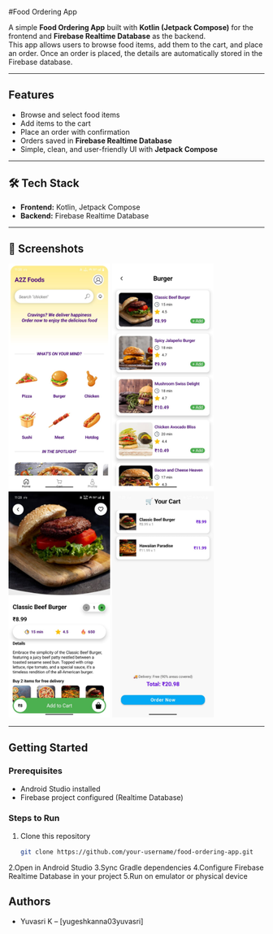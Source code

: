 #Food Ordering App

A simple **Food Ordering App** built with **Kotlin (Jetpack Compose)** for the frontend and **Firebase Realtime Database** as the backend.  
This app allows users to browse food items, add them to the cart, and place an order. Once an order is placed, the details are automatically stored in the Firebase database.  

---

## Features
-  Browse and select food items  
-  Add items to the cart  
-  Place an order with confirmation  
-  Orders saved in **Firebase Realtime Database**  
-  Simple, clean, and user-friendly UI with **Jetpack Compose**

---

## 🛠️ Tech Stack
- **Frontend:** Kotlin, Jetpack Compose  
- **Backend:** Firebase Realtime Database  

---

## 📸 Screenshots
<img src="https://github.com/yugeshkanna03yuvasri/Food-App/blob/master/app/src/main/res/drawable/f1.jpg" alt="App Screenshot" width="200"/> 
<img src="https://github.com/yugeshkanna03yuvasri/Food-App/blob/master/app/src/main/res/drawable/f2.jpg" alt="App Screenshot" width="200"/> 
<img src="https://github.com/yugeshkanna03yuvasri/Food-App/blob/master/app/src/main/res/drawable/f3.jpg" alt="App Screenshot" width="200"/> 
<img src="https://github.com/yugeshkanna03yuvasri/Food-App/blob/master/app/src/main/res/drawable/f4.jpg" alt="App Screenshot" width="200"/> 


---

## Getting Started

### Prerequisites
- Android Studio installed  
- Firebase project configured (Realtime Database)  

### Steps to Run

1. Clone this repository  
   ```bash
   git clone https://github.com/your-username/food-ordering-app.git

2.Open in Android Studio
3.Sync Gradle dependencies
4.Configure Firebase Realtime Database in your project
5.Run on emulator or physical device

## Authors

- Yuvasri K – [yugeshkanna03yuvasri]
